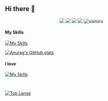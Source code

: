 ## Hi there 👋

<p align="center">
    <a href="https://github.com/BEPb/BEPb"><img src="https://img.shields.io/badge/status-updating-brightgreen.svg"></a>
    <a href="https://github.com/Hamster-crab/Hamster-crab/graphs/contributors"><img src="https://img.shields.io/github/contributors/Hamster-crab/Hamster-crab?color=blue"></a>
    <a href="https://github.com/Hamster-crab/Hamster-crab/stargazers"><img src="https://img.shields.io/github/stars/Hamster-crab/Hamster-crab.svg?logo=github"></a>
    <a href="https://github.com/Hamster-crab/Hamster-crab/network/members"><img src="https://img.shields.io/github/forks/Hamster-crab/Hamster-crab.svg?color=blue&logo=github"></a>
    <img src="https://visitor-badge.laobi.icu/badge?page_id=Hamster-crab.Hamster-crab" alt="visitors"/>   
</p>

#### My Skills
[![My Skills](https://skillicons.dev/icons?i=ubuntu,vscode,neovim,git,bash,github,pycharm,clion,linux)](https://skillicons.dev)



[![Anurag's GitHub stats](https://github-readme-stats.vercel.app/api?username=Hamster-crab)](https://github.com/anuraghazra/github-readme-stats)

#### I love
[![My Skills](https://skillicons.dev/icons?i=cpp,ubuntu,c,python)](https://skillicons.dev)

<br>

[![Top Langs](https://github-readme-stats.vercel.app/api/top-langs/?username=Hamster-crab)](https://github.com/anuraghazra/github-readme-stats)
